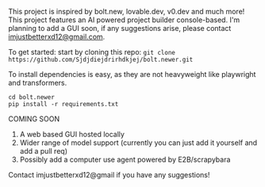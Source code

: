 This project is inspired by bolt.new, lovable.dev, v0.dev and much more! This project features an AI powered project builder console-based. I'm planning to add a GUI soon, if any suggestions arise, please contact imjustbetterxd12@gmail.com.

To get started: start by cloning this repo:
`git clone https://github.com/Sjdjdiejdrirhdkjej/bolt.newer.git`

To install dependencies is easy, as they are not heavyweight like playwright and transformers.
```
cd bolt.newer
pip install -r requirements.txt
```

COMING SOON
  1. A web based GUI hosted locally
  2. Wider range of model support (currently you can just add it yourself and add a pull req)
  3. Possibly add a computer use agent powered by E2B/scrapybara

Contact imjustbetterxd12@gmail if you have any suggestions!
